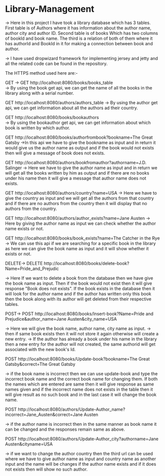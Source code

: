 # Library-Management
-> Here in this project I have took a library database which has 3 tables. First table is of Authors where it has information about the author name, author city and author ID. Second table is of books Which has two columns of bookId and book name. The third is a relation of both of them where it has authorId and BookId in it for making a connection between book and author.

-> I have used dropwizard framework for implementing jersey and jetty and all the related code can be found in the repository.



The HTTPS method used here are:-

GET ->
GET http://localhost:8080/books/books_table           
-> By using the book get api, we can get the name of all the books in the library along with a serial number.

GET http://localhost:8080/authors/authors_table
-> By using the author get api, we can get information about all the authors ad their country.

GET http://localhost:8080/books/bookauthors   
-> By using the bookauthor get api, we can get information about which book is written by which author.

GET http://localhost:8080/books/authorfrombook?bookname=The Great Gatsby
->In this api we have to give the bookname as input and in return it would give us the author name as output and if the book would not exists then will give a message of book does not exists.

GET http://localhost:8080/authors/bookfromauthor?authorname=J.D. Salinger
-> Here we have to give the author name as input and in return we will get all the books written by him as output and if there are no books under his name then it will give a message that author name does not exists.

GET http://localhost:8080/authors/country?name=USA
-> Here we have to give the country as input and we will get all the authors from that country and if there are no authors from the country then it will display that no authors from the country.

GET http://localhost:8080/authors/author_exists?name=Jane Austen
-> Here by giving the author name as input we can check whether the author name exists or not.

GET http://localhost:8080/books/book_exists?name=The Catcher in the Rye
-> We can use this api if we are searching for a specific book in the library as here we can give the book name as input and it will show whether it exists or not.


DELETE->
DELETE http://localhost:8080/books/delete-book?Name=Pride_and_Prejudic   

-> Here If we want to delete a book from the database then we have give the book name as input. Then if the book would not exist then it will give response "Book does not exists". If the book exists in the database then it will look for the author name and if the author has written only this book then the book along with its author will get deleted from their respective tables.



POST->
POST http://localhost:8080/books/Insert-book?Name=Pride and Prejudice&author_name=Jane Austen&city_name=USA 

-> Here we will give the book name, author name, city name as input.
-> then if same book exists then it will not store it again otherwise will create a new entry.
-> If the author has already a book under his name in the library then a new entry for the author will not created, the same authorid will get associated with the new book's Id.



POST http://localhost:8080/books/Update-book?bookname=The Great Gatsby&correct=The Great Gatsby

-> if the book name is incorrect then we can use update-book and type the incorrect book name and the correct book name for changing them. If both the names which are entered are same then it will give response as same names given and if the incorrect name does not exists in the table then it will give result as no such book and in the last case it will change the book name.



POST http://localhost:8080/authors/Update-Author_name?incorrect=Jane_Austen&correct=Jane Austen

->  if the author name is incorrect then in the same manner as book name it can be changed and the responses remain same as above.



POST http://localhost:8080/authors/Update-Author_city?authorname=Jane Austen&cityname=USA

-> if we want to change the author country then the third url can be used where we have to give author name as input and country name as another input and the name will be changes if the author name exists and if it does not exists then will show no such author.


